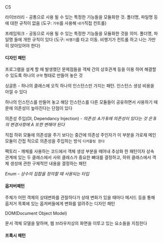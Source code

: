 CS

라이브러리 - 공통으로 사용 될 수 있는 특정한 기능들을 모듈화한 것. 폴더명, 파일명 등에 대한 규칙이 없음 (도구: `가위`를 사용해  `내가`직접 컨트롤) 

프레임워크 - 공동으로 사용 될 수 있는 특정한 기능들을 모듈화한 것을 의미. 폴더명, 파일명 들에 개한 규칙이 있다 (도구: `비행기`를 타고 이동. 비행기가 컨트롤 하고 나는 가만히 앉아있어야 한다)



#### 디자인 패턴

프로그램을 설계 할 때 발생했던 문제점들을 객체 간의 상호관계 등을 이용 하여 해결할수 있도록 하나의 `규약` 형태로 만들어 놓은 것

싱글톤 - 하나의 클래스에 오직 하나의 인스턴스만 가지는 패턴. 인스턴스 생성 비용을 아낄 수 있다

하나의 인스턴스를 만들어 놓고 해당 인스턴스를 다른 모듈들이 공유하면서 사용하기 때문에 의존성이 높아진다는 단점이 있다

의존성 주입(DI, Dependancy Injection) - *의존성: A가 B에 의존성이 있다는 것 은 B의 변경사항에 A 또한 변해야 된다*

직접 하위 모듈에 의존성을 주기 보다는 중간에 의존성 주인자가 이 부분을 가로채 메인 모듈이 간접 적으로 의존성을 주입하는 방식 `디커플링 한다`

팩토리 - 깨체를 사용하는 코드에서 객체 생성 부분을 떼어내 추상화 한 패턴이자 상속관계에 있는 두 클래스에서 사위 클래스가 중요한 뼈대를 결정하고, 하위 클래스에서 객체 생성에 관한 구체적안 내용을 결정하는 패턴

*Enum - 상수의 집합을 정의할 때 사용되는 타입*



#### 옵저버패턴

주체가 어떤 객체의 상태변화를 관찰하다가 상태 변화가 있을 때마다 메서드 등을 통해 옵저거 목록에 있는 옵저버들에게 변화를 알려주는 디자인 패턴



DOM(Document Object Model)

문서 객체 모델을 말하며, 웹 브라우저상의 화면을 이루고 있는 요소들을 지칭한다

#### 

#### 프록시 패턴
